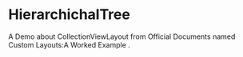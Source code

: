 # HierarchichalTree
A Demo about CollectionViewLayout from Official Documents named Custom Layouts:A Worked Example .
